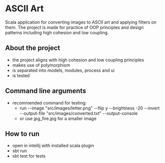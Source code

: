 # ASCII Art

Scala application for converting images to ASCII art and applying filters on them.
The project is made for practice of OOP principles and design patterns including high cohesion and low coupling.

## About the project
- the project aligns with high cohesion and low coupling principles
- makes use of polymorphism
- is separated into models, modules, process and ui
- is tested

## Command line arguments
- recommended command for testing:
  - run --image "src/images/letter.png" --flip y --brightness -20 --invert --output-file "src/images/converted.txt" --output-console
  - or use jpg_fire.jpg for a smaller image

## How to run
- open in intellij with installed scala plugin
- sbt run
- sbt test for tests

